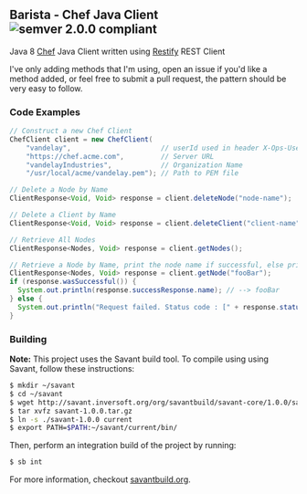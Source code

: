 ## Barista - Chef Java Client ![semver 2.0.0 compliant](http://img.shields.io/badge/semver-2.0.0-brightgreen.svg?style=flat-square)

Java 8 [Chef](https://www.chef.io/chef/) Java Client written using [Restify](https://github.com/inversoft/restify) REST Client

I've only adding methods that I'm using, open an issue if you'd like a method added, or feel free to submit a pull request, the pattern should be very easy to follow.

### Code Examples
```java
// Construct a new Chef Client
ChefClient client = new ChefClient(
    "vandelay",                      // userId used in header X-Ops-UserId
    "https://chef.acme.com",         // Server URL
    "vandelayIndustries",            // Organization Name
    "/usr/local/acme/vandelay.pem"); // Path to PEM file

// Delete a Node by Name
ClientResponse<Void, Void> response = client.deleteNode("node-name");

// Delete a Client by Name
ClientResponse<Void, Void> response = client.deleteClient("client-name");

// Retrieve All Nodes
ClientResponse<Nodes, Void> response = client.getNodes();

// Retrieve a Node by Name, print the node name if successful, else print the status code.
ClientResponse<Nodes, Void> response = client.getNode("fooBar");
if (response.wasSuccessful()) {
  System.out.println(response.successResponse.name); // --> fooBar
} else {
  System.out.println("Request failed. Status code : [" + response.status + "]");
}
```

### Building
**Note:** This project uses the Savant build tool. To compile using using Savant, follow these instructions:

```bash
$ mkdir ~/savant
$ cd ~/savant
$ wget http://savant.inversoft.org/org/savantbuild/savant-core/1.0.0/savant-1.0.0.tar.gz
$ tar xvfz savant-1.0.0.tar.gz
$ ln -s ./savant-1.0.0 current
$ export PATH=$PATH:~/savant/current/bin/
```

Then, perform an integration build of the project by running:
```bash
$ sb int
```

For more information, checkout [savantbuild.org](http://savantbuild.org/).
